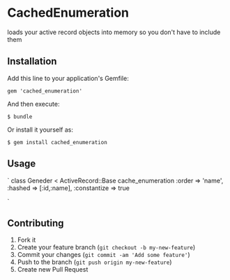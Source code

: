 # CachedEnumeration

loads your active record objects into memory so you don't have to include them

## Installation

Add this line to your application's Gemfile:

    gem 'cached_enumeration'

And then execute:

    $ bundle

Or install it yourself as:

    $ gem install cached_enumeration

## Usage

`
class Geneder < ActiveRecord::Base
  cache_enumeration :order => 'name', :hashed => [:id,:name], :constantize => true

`

## Contributing

1. Fork it
2. Create your feature branch (`git checkout -b my-new-feature`)
3. Commit your changes (`git commit -am 'Add some feature'`)
4. Push to the branch (`git push origin my-new-feature`)
5. Create new Pull Request
